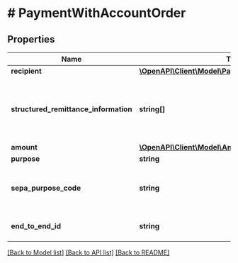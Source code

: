 # # PaymentWithAccountOrder

## Properties

Name | Type | Description | Notes
------------ | ------------- | ------------- | -------------
**recipient** | [**\OpenAPI\Client\Model\PaymentWithAccountRecipient**](PaymentWithAccountRecipient.md) |  |
**structured_remittance_information** | **string[]** | This attribute is used to submit structured remittance information for the domestic payments. Please refer to the documentation for more details. For more information, please check the &lt;a href&#x3D;\&quot;https://documentation.finapi.io/payments/ Czech-Republic-Domestic-Transfers.3045916711.html\&quot;&gt;FAQ article&lt;/a&gt;. | [optional]
**amount** | [**\OpenAPI\Client\Model\Amount**](Amount.md) |  |
**purpose** | **string** | The purpose of the transfer transaction | [optional]
**sepa_purpose_code** | **string** | SEPA purpose code, according to ISO 20022, external codes set.&lt;br/&gt;Please note that the SEPA purpose code may be ignored by some banks. Only applicable for the SEPA transfers and will be discarded for other transfers. | [optional]
**end_to_end_id** | **string** | End-To-End ID for the transfer transaction. Only applicable for the SEPA transfers and will be discarded for other transfers. | [optional]

[[Back to Model list]](../../README.md#models) [[Back to API list]](../../README.md#endpoints) [[Back to README]](../../README.md)
